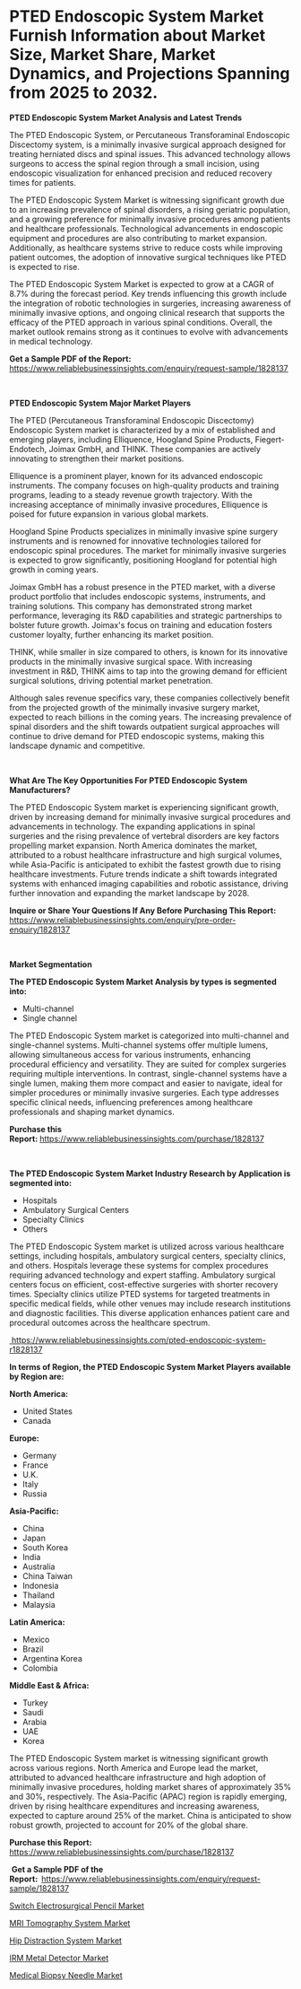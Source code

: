 <p><h1>PTED Endoscopic System Market Furnish Information about Market Size, Market Share, Market Dynamics, and Projections Spanning from 2025 to 2032.</h1></p><p><strong>PTED Endoscopic System Market Analysis and Latest Trends</strong></p>
<p><p>The PTED Endoscopic System, or Percutaneous Transforaminal Endoscopic Discectomy system, is a minimally invasive surgical approach designed for treating herniated discs and spinal issues. This advanced technology allows surgeons to access the spinal region through a small incision, using endoscopic visualization for enhanced precision and reduced recovery times for patients. </p><p>The PTED Endoscopic System Market is witnessing significant growth due to an increasing prevalence of spinal disorders, a rising geriatric population, and a growing preference for minimally invasive procedures among patients and healthcare professionals. Technological advancements in endoscopic equipment and procedures are also contributing to market expansion. Additionally, as healthcare systems strive to reduce costs while improving patient outcomes, the adoption of innovative surgical techniques like PTED is expected to rise.</p><p>The PTED Endoscopic System Market is expected to grow at a CAGR of 8.7% during the forecast period. Key trends influencing this growth include the integration of robotic technologies in surgeries, increasing awareness of minimally invasive options, and ongoing clinical research that supports the efficacy of the PTED approach in various spinal conditions. Overall, the market outlook remains strong as it continues to evolve with advancements in medical technology.</p></p>
<p><strong>Get a Sample PDF of the Report:&nbsp;</strong> <a href="https://www.reliablebusinessinsights.com/enquiry/request-sample/1828137?utm_campaign=100&utm_medium=2&utm_source=Github&utm_content=ia&utm_term=05032025&utm_id=pted-endoscopic-system">https://www.reliablebusinessinsights.com/enquiry/request-sample/1828137</a></p>
<p>&nbsp;</p>
<p><strong>PTED Endoscopic System Major Market Players</strong></p>
<p><p>The PTED (Percutaneous Transforaminal Endoscopic Discectomy) Endoscopic System market is characterized by a mix of established and emerging players, including Elliquence, Hoogland Spine Products, Fiegert-Endotech, Joimax GmbH, and THINK. These companies are actively innovating to strengthen their market positions.</p><p>Elliquence is a prominent player, known for its advanced endoscopic instruments. The company focuses on high-quality products and training programs, leading to a steady revenue growth trajectory. With the increasing acceptance of minimally invasive procedures, Elliquence is poised for future expansion in various global markets.</p><p>Hoogland Spine Products specializes in minimally invasive spine surgery instruments and is renowned for innovative technologies tailored for endoscopic spinal procedures. The market for minimally invasive surgeries is expected to grow significantly, positioning Hoogland for potential high growth in coming years.</p><p>Joimax GmbH has a robust presence in the PTED market, with a diverse product portfolio that includes endoscopic systems, instruments, and training solutions. This company has demonstrated strong market performance, leveraging its R&D capabilities and strategic partnerships to bolster future growth. Joimax's focus on training and education fosters customer loyalty, further enhancing its market position.</p><p>THINK, while smaller in size compared to others, is known for its innovative products in the minimally invasive surgical space. With increasing investment in R&D, THINK aims to tap into the growing demand for efficient surgical solutions, driving potential market penetration.</p><p>Although sales revenue specifics vary, these companies collectively benefit from the projected growth of the minimally invasive surgery market, expected to reach billions in the coming years. The increasing prevalence of spinal disorders and the shift towards outpatient surgical approaches will continue to drive demand for PTED endoscopic systems, making this landscape dynamic and competitive.</p></p>
<p>&nbsp;</p>
<p><strong>What Are The Key Opportunities For PTED Endoscopic System Manufacturers?</strong></p>
<p><p>The PTED Endoscopic System market is experiencing significant growth, driven by increasing demand for minimally invasive surgical procedures and advancements in technology. The expanding applications in spinal surgeries and the rising prevalence of vertebral disorders are key factors propelling market expansion. North America dominates the market, attributed to a robust healthcare infrastructure and high surgical volumes, while Asia-Pacific is anticipated to exhibit the fastest growth due to rising healthcare investments. Future trends indicate a shift towards integrated systems with enhanced imaging capabilities and robotic assistance, driving further innovation and expanding the market landscape by 2028.</p></p>
<p><strong>Inquire or Share Your Questions If Any Before Purchasing This Report:</strong> <a href="https://www.reliablebusinessinsights.com/enquiry/pre-order-enquiry/1828137?utm_campaign=100&utm_medium=2&utm_source=Github&utm_content=ia&utm_term=05032025&utm_id=pted-endoscopic-system">https://www.reliablebusinessinsights.com/enquiry/pre-order-enquiry/1828137</a></p>
<p>&nbsp;</p>
<p><strong>Market Segmentation</strong></p>
<p><strong>The PTED Endoscopic System Market Analysis by types is segmented into:</strong></p>
<p><ul><li>Multi-channel</li><li>Single channel</li></ul></p>
<p><p>The PTED Endoscopic System market is categorized into multi-channel and single-channel systems. Multi-channel systems offer multiple lumens, allowing simultaneous access for various instruments, enhancing procedural efficiency and versatility. They are suited for complex surgeries requiring multiple interventions. In contrast, single-channel systems have a single lumen, making them more compact and easier to navigate, ideal for simpler procedures or minimally invasive surgeries. Each type addresses specific clinical needs, influencing preferences among healthcare professionals and shaping market dynamics.</p></p>
<p><strong>Purchase this Report:&nbsp;</strong><a href="https://www.reliablebusinessinsights.com/purchase/1828137?utm_campaign=100&utm_medium=2&utm_source=Github&utm_content=ia&utm_term=05032025&utm_id=pted-endoscopic-system">https://www.reliablebusinessinsights.com/purchase/1828137</a></p>
<p>&nbsp;</p>
<p><strong>The PTED Endoscopic System Market Industry Research by Application is segmented into:</strong></p>
<p><ul><li>Hospitals</li><li>Ambulatory Surgical Centers</li><li>Specialty Clinics</li><li>Others</li></ul></p>
<p><p>The PTED Endoscopic System market is utilized across various healthcare settings, including hospitals, ambulatory surgical centers, specialty clinics, and others. Hospitals leverage these systems for complex procedures requiring advanced technology and expert staffing. Ambulatory surgical centers focus on efficient, cost-effective surgeries with shorter recovery times. Specialty clinics utilize PTED systems for targeted treatments in specific medical fields, while other venues may include research institutions and diagnostic facilities. This diverse application enhances patient care and procedural outcomes across the healthcare spectrum.</p></p>
<p><a href="https://www.reliablebusinessinsights.com/pted-endoscopic-system-r1828137?utm_campaign=100&utm_medium=2&utm_source=Github&utm_content=ia&utm_term=05032025&utm_id=pted-endoscopic-system">&nbsp;https://www.reliablebusinessinsights.com/pted-endoscopic-system-r1828137</a></p>
<p><strong>In terms of Region, the PTED Endoscopic System Market Players available by Region are:</strong></p>
<p>
    <p> <strong> North America: </strong>
        <ul>
            <li>United States</li>
            <li>Canada</li>
        </ul>
        </p> 
    <p> <strong> Europe: </strong>
        <ul>
            <li>Germany</li>
            <li>France</li>
            <li>U.K.</li>
            <li>Italy</li>
            <li>Russia</li>
        </ul>
        </p> 
    <p> <strong> Asia-Pacific: </strong>
        <ul>
            <li>China</li>
            <li>Japan</li>
            <li>South Korea</li>
            <li>India</li>
            <li>Australia</li>
            <li>China Taiwan</li>
            <li>Indonesia</li>
            <li>Thailand</li>
            <li>Malaysia</li>
        </ul>
        </p> 
    <p> <strong> Latin America: </strong>
        <ul>
            <li>Mexico</li>
            <li>Brazil</li>
            <li>Argentina Korea</li>
            <li>Colombia</li>
        </ul>
        </p> 
    <p> <strong> Middle East & Africa: </strong>
        <ul>
            <li>Turkey</li>
            <li>Saudi</li>
            <li>Arabia</li>
            <li>UAE</li>
            <li>Korea</li>
        </ul>
    </p>
    </p>
<p><p>The PTED Endoscopic System market is witnessing significant growth across various regions. North America and Europe lead the market, attributed to advanced healthcare infrastructure and high adoption of minimally invasive procedures, holding market shares of approximately 35% and 30%, respectively. The Asia-Pacific (APAC) region is rapidly emerging, driven by rising healthcare expenditures and increasing awareness, expected to capture around 25% of the market. China is anticipated to show robust growth, projected to account for 20% of the global share.</p></p>
<p><strong>Purchase this Report: </strong><a href="https://www.reliablebusinessinsights.com/purchase/1828137?utm_campaign=100&utm_medium=2&utm_source=Github&utm_content=ia&utm_term=05032025&utm_id=pted-endoscopic-system">https://www.reliablebusinessinsights.com/purchase/1828137</a></p>
<p>&nbsp;<strong>Get a Sample PDF of the Report:&nbsp;&nbsp;</strong><a href="https://www.reliablebusinessinsights.com/enquiry/request-sample/1828137?utm_campaign=100&utm_medium=2&utm_source=Github&utm_content=ia&utm_term=05032025&utm_id=pted-endoscopic-system">https://www.reliablebusinessinsights.com/enquiry/request-sample/1828137</a></p>
<p><strong></strong></p>
<p><p><a href="https://github.com/siwerhommer97/Market-Research-Report-List-1/blob/main/switch-electrosurgical-pencil-market.md?utm_campaign=100&utm_medium=2&utm_source=Github&utm_content=ia&utm_term=05032025&utm_id=pted-endoscopic-system">Switch Electrosurgical Pencil Market</a></p><p><a href="https://github.com/tabormahay2f/Market-Research-Report-List-1/blob/main/mri-tomography-system-market.md?utm_campaign=100&utm_medium=2&utm_source=Github&utm_content=ia&utm_term=05032025&utm_id=pted-endoscopic-system">MRI Tomography System Market</a></p><p><a href="https://github.com/naingbiner7i/Market-Research-Report-List-1/blob/main/hip-distraction-system-market.md?utm_campaign=100&utm_medium=2&utm_source=Github&utm_content=ia&utm_term=05032025&utm_id=pted-endoscopic-system">Hip Distraction System Market</a></p><p><a href="https://github.com/zdybelzinn/Market-Research-Report-List-1/blob/main/irm-metal-detector-market.md?utm_campaign=100&utm_medium=2&utm_source=Github&utm_content=ia&utm_term=05032025&utm_id=pted-endoscopic-system">IRM Metal Detector Market</a></p><p><a href="https://github.com/baatetoshda/Market-Research-Report-List-1/blob/main/medical-biopsy-needle-market.md?utm_campaign=100&utm_medium=2&utm_source=Github&utm_content=ia&utm_term=05032025&utm_id=pted-endoscopic-system">Medical Biopsy Needle Market</a></p></p>